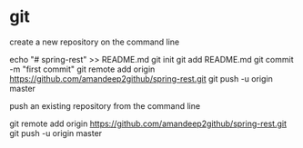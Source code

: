 # git

create a new repository on the command line

echo "# spring-rest" >> README.md
git init
git add README.md
git commit -m "first commit"
git remote add origin https://github.com/amandeep2github/spring-rest.git
git push -u origin master


push an existing repository from the command line

git remote add origin https://github.com/amandeep2github/spring-rest.git
git push -u origin master
